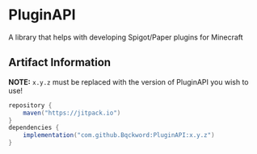# PluginAPI
A library that helps with developing Spigot/Paper plugins for Minecraft

## Artifact Information
**NOTE:** ``x.y.z`` must be replaced with the version of PluginAPI you wish to use!
```gradle
repository {
    maven("https://jitpack.io")
}
dependencies {
    implementation("com.github.Bqckword:PluginAPI:x.y.z")
}
```
